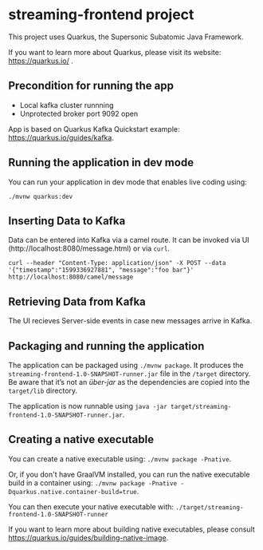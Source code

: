 # streaming-frontend project

This project uses Quarkus, the Supersonic Subatomic Java Framework.

If you want to learn more about Quarkus, please visit its website: https://quarkus.io/ .

## Precondition for running the app

* Local kafka cluster runnning
* Unprotected broker port 9092 open

App is based on Quarkus Kafka Quickstart example: https://quarkus.io/guides/kafka.

## Running the application in dev mode

You can run your application in dev mode that enables live coding using:
```
./mvnw quarkus:dev
```

## Inserting Data to Kafka

Data can be entered into Kafka via a camel route. It can be invoked via UI (http://localhost:8080/message.html) or via `curl`.

```
curl --header "Content-Type: application/json" -X POST --data '{"timestamp":"1599336927881", "message":"foo bar"}' http://localhost:8080/camel/message
```

## Retrieving Data from Kafka

The UI recieves Server-side events in case new messages arrive in Kafka. 

## Packaging and running the application

The application can be packaged using `./mvnw package`.
It produces the `streaming-frontend-1.0-SNAPSHOT-runner.jar` file in the `/target` directory.
Be aware that it’s not an _über-jar_ as the dependencies are copied into the `target/lib` directory.

The application is now runnable using `java -jar target/streaming-frontend-1.0-SNAPSHOT-runner.jar`.

## Creating a native executable

You can create a native executable using: `./mvnw package -Pnative`.

Or, if you don't have GraalVM installed, you can run the native executable build in a container using: `./mvnw package -Pnative -Dquarkus.native.container-build=true`.

You can then execute your native executable with: `./target/streaming-frontend-1.0-SNAPSHOT-runner`

If you want to learn more about building native executables, please consult https://quarkus.io/guides/building-native-image.